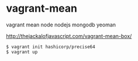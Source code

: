 # vagrant-mean
vagrant mean node nodejs mongodb yeoman

http://thejackalofjavascript.com/vagrant-mean-box/

```
$ vagrant init hashicorp/precise64
$ vagrant up
```